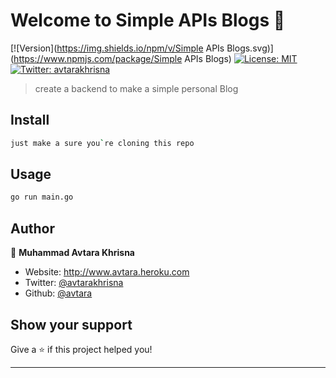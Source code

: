 # Welcome to Simple APIs Blogs 👋
[![Version](https://img.shields.io/npm/v/Simple APIs Blogs.svg)](https://www.npmjs.com/package/Simple APIs Blogs)
[![License: MIT](https://img.shields.io/badge/License-MIT-yellow.svg)](#)
[![Twitter: avtarakhrisna](https://img.shields.io/twitter/follow/avtarakhrisna.svg?style=social)](https://twitter.com/avtarakhrisna)

> create a backend to make a simple personal Blog

## Install

```sh
just make a sure you`re cloning this repo
```

## Usage

```sh
go run main.go
```

## Author

👤 **Muhammad Avtara Khrisna**

* Website: http://www.avtara.heroku.com
* Twitter: [@avtarakhrisna](https://twitter.com/avtarakhrisna)
* Github: [@avtara](https://github.com/avtara)

## Show your support

Give a ⭐️ if this project helped you!


***